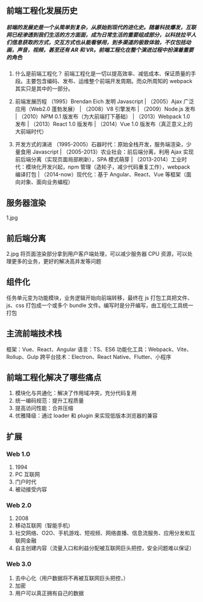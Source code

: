 ## 前端工程化发展历史

##### 前端的发展史是一个从简单到复杂，从原始到现代的进化史。随着科技爆发，互联网已经渗透到我们生活的方方面面，成为日常生活的重要组成部分，以科技拉平人们信息获取的方式，交互方式也从能看够用，到多渠道的极致体验，不仅包括动画，声音，视频，甚至还有 AR 和 VR。前端工程化在整个演进过程中扮演着重要的角色

1. 什么是前端工程化？
   前端工程化是一切以提高效率、减低成本、保证质量的手段。主要包含编码、发布、运维整个前端开发周期。而众所周知的 webpack 其实只是其中的一部分。

2. 前端发展历程
   （1995）Brendan Eich 发明 Javascript
   |
   （2005）Ajax 广泛应用（Web2.0 蓬勃发展）
   |
   （2008）V8 引擎发布
   |
   （2009）Node.js 发布
   |
   （2010）NPM 0.1 版发布（为大前端打下基础）
   |
   （2013）Webpack 1.0 发布
   |
   （2013）React 1.0 版发布
   |
   （2014）Vue 1.0 版发布（真正意义上的大前端时代）
3. 开发方式的演进
   （1995-2005）石器时代：原始全栈开发，服务端渲染，少量食用 Javascript
   |
   （2005-2013）农业社会：前后端分离，利用 Ajax 实现前后端分离（实现页面局部刷新），SPA 模式萌芽
   |
   （2013-2014）工业时代：模块化开发兴起，npm 管理（造轮子，减少代码重复工作），webpack 编译打包
   |
   （2014-now）现代化：基于 Angular、React、Vue 等框架（面向对象、面向业务编程）

## 服务器渲染

1.jpg

## 前后端分离

2.jpg
将页面渲染部分拿到用户客户端处理，可以减少服务器 CPU 资源，可以处理更多的业务，更好的解决高并发等问题

## 组件化

任务单元变为功能模块，业务逻辑开始向前端转移，最终在 js 打包工具把文件、js、css 打包成一个或多个 bundle 文件。编写时是分开编写，由工程化工具统一打包

## 主流前端技术栈

框架：Vue、React、Angular
语言：TS、ES6
功能化工具：Webpack、Vite、Rollup、Gulp
跨平台技术：Electron、React Native、Flutter、小程序

## 前端工程化解决了哪些痛点

1. 模块化与共通化：解决了作用域冲突，充分代码复用
2. 统一编码规范：提升工程质量
3. 提高访问性能：合并压缩
4. 优雅降级：通过 loader 和 plugin 来实现低版本浏览器的兼容

## 扩展

### Web 1.0

1. 1994
2. PC 互联网
3. 门户时代
4. 被动接受内容

### Web 2.0

1. 2008
2. 移动互联网（智能手机）
3. 社交网络、O2O、手机游戏、短视频、网络直播、信息流服务、应用分发和互联网金融
4. 自主创建内容（流量入口和利益分配被互联网巨头把控，安全问题难以保证）

### Web 3.0

1. 去中心化（用户数据将不再被互联网巨头把控，）
2. 加密
3. 用户可以真正拥有自己的数据
